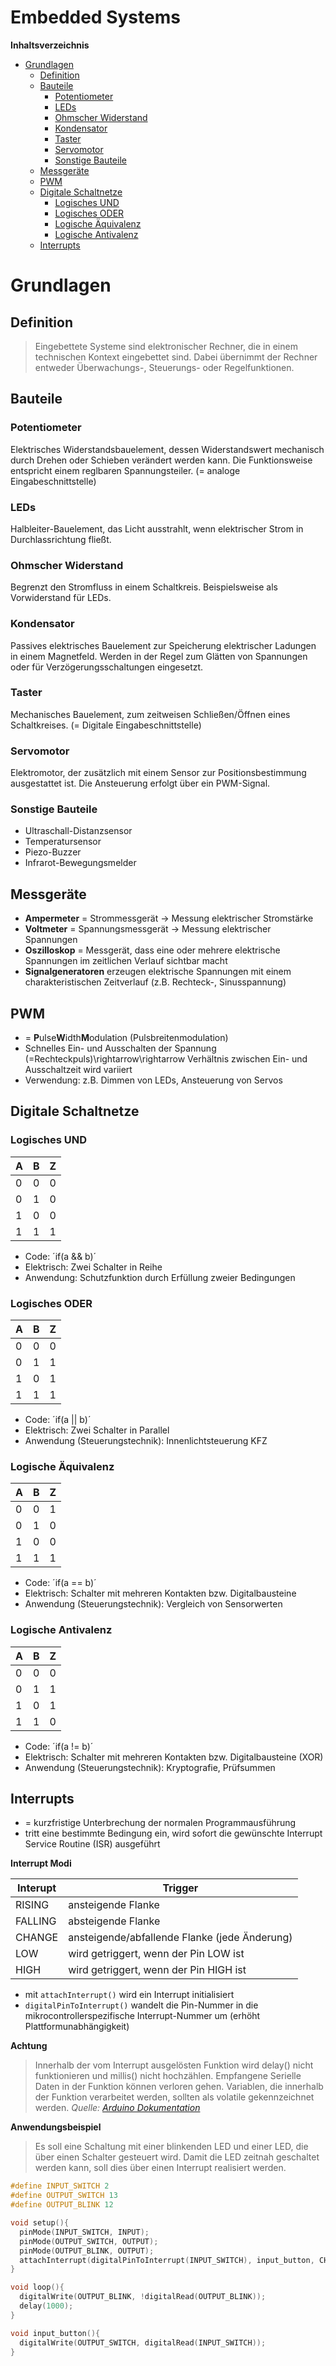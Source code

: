 Embedded Systems
================

<!-- START doctoc generated TOC please keep comment here to allow auto update -->
<!-- DON'T EDIT THIS SECTION, INSTEAD RE-RUN doctoc TO UPDATE -->
**Inhaltsverzeichnis**

- [Grundlagen](#grundlagen)
  - [Definition](#definition)
  - [Bauteile](#bauteile)
    - [Potentiometer](#potentiometer)
    - [LEDs](#leds)
    - [Ohmscher Widerstand](#ohmscher-widerstand)
    - [Kondensator](#kondensator)
    - [Taster](#taster)
    - [Servomotor](#servomotor)
    - [Sonstige Bauteile](#sonstige-bauteile)
  - [Messgeräte](#messger%C3%A4te)
  - [PWM](#pwm)
  - [Digitale Schaltnetze](#digitale-schaltnetze)
    - [Logisches UND](#logisches-und)
    - [Logisches ODER](#logisches-oder)
    - [Logische Äquivalenz](#logische-%C3%A4quivalenz)
    - [Logische Antivalenz](#logische-antivalenz)
  - [Interrupts](#interrupts)

<!-- END doctoc generated TOC please keep comment here to allow auto update -->

<!--newpage-->

# Grundlagen

## Definition

> Eingebettete Systeme sind elektronischer Rechner, die in einem technischen Kontext eingebettet sind.
> Dabei übernimmt der Rechner entweder Überwachungs-, Steuerungs- oder Regelfunktionen.

## Bauteile

### Potentiometer

Elektrisches Widerstandsbauelement, dessen Widerstandswert mechanisch durch Drehen oder Schieben verändert werden kann.
Die Funktionsweise entspricht einem reglbaren Spannungsteiler. (= analoge Eingabeschnittstelle)

### LEDs

Halbleiter-Bauelement, das Licht ausstrahlt, wenn elektrischer Strom in Durchlassrichtung fließt.

### Ohmscher Widerstand

Begrenzt den Stromfluss in einem Schaltkreis. Beispielsweise als Vorwiderstand für LEDs.

### Kondensator

Passives elektrisches Bauelement zur Speicherung elektrischer Ladungen in einem Magnetfeld. Werden in der Regel zum Glätten von Spannungen oder für Verzögerungsschaltungen eingesetzt.

### Taster

Mechanisches Bauelement, zum zeitweisen Schließen/Öffnen eines Schaltkreises. (= Digitale Eingabeschnittstelle)

### Servomotor

Elektromotor, der zusätzlich mit einem Sensor zur Positionsbestimmung ausgestattet ist. Die Ansteuerung erfolgt über ein PWM-Signal.

### Sonstige Bauteile

- Ultraschall-Distanzsensor
- Temperatursensor
- Piezo-Buzzer
- Infrarot-Bewegungsmelder

## Messgeräte

- **Ampermeter** = Strommessgerät $\rightarrow$ Messung elektrischer Stromstärke
- **Voltmeter** = Spannungsmessgerät $\rightarrow$ Messung elektrischer Spannungen
- **Oszilloskop** = Messgerät, dass eine oder mehrere elektrische Spannungen im zeitlichen Verlauf sichtbar macht
- **Signalgeneratoren** erzeugen elektrische Spannungen mit einem charakteristischen Zeitverlauf (z.B. Rechteck-, Sinusspannung)

## PWM

- = **P**ulse**W**idth**M**odulation (Pulsbreitenmodulation)
- Schnelles Ein- und Ausschalten der Spannung (=Rechteckpuls)\rightarrow\rightarrow Verhältnis zwischen Ein- und Ausschaltzeit wird variiert
- Verwendung: z.B. Dimmen von LEDs, Ansteuerung von Servos

## Digitale Schaltnetze

### Logisches UND

|A|B|Z|
|-|-|-|
|0|0|0|
|0|1|0|
|1|0|0|
|1|1|1|

- Code: ´if(a && b)´
- Elektrisch: Zwei Schalter in Reihe
- Anwendung: Schutzfunktion durch Erfüllung zweier Bedingungen

### Logisches ODER

|A|B|Z|
|-|-|-|
|0|0|0|
|0|1|1|
|1|0|1|
|1|1|1|

- Code: ´if(a || b)´
- Elektrisch: Zwei Schalter in Parallel
- Anwendung (Steuerungstechnik): Innenlichtsteuerung KFZ

### Logische Äquivalenz

|A|B|Z|
|-|-|-|
|0|0|1|
|0|1|0|
|1|0|0|
|1|1|1|

- Code: ´if(a == b)´
- Elektrisch: Schalter mit mehreren Kontakten bzw. Digitalbausteine
- Anwendung (Steuerungstechnik): Vergleich von Sensorwerten

### Logische Antivalenz

|A|B|Z|
|-|-|-|
|0|0|0|
|0|1|1|
|1|0|1|
|1|1|0|

- Code: ´if(a != b)´
- Elektrisch: Schalter mit mehreren Kontakten bzw. Digitalbausteine (XOR)
- Anwendung (Steuerungstechnik): Kryptografie, Prüfsummen

## Interrupts

- = kurzfristige Unterbrechung der normalen Programmausführung
- tritt eine bestimmte Bedingung ein, wird sofort die gewünschte Interrupt Service Routine (ISR) ausgeführt

**Interrupt Modi**

|Interupt| Trigger                                      |
|--------|----------------------------------------------|
|RISING  | ansteigende Flanke                           |
|FALLING | absteigende Flanke                           |
|CHANGE  | ansteigende/abfallende Flanke (jede Änderung)|
|LOW     | wird getriggert, wenn der Pin LOW ist        |
|HIGH    | wird getriggert, wenn der Pin HIGH ist       |

- mit `attachInterrupt()` wird ein Interrupt initialisiert
- `digitalPinToInterrupt()` wandelt die Pin-Nummer in die mikrocontrollerspezifische Interrupt-Nummer um (erhöht Plattformunabhängigkeit)

**Achtung**

> Innerhalb der vom Interrupt ausgelösten Funktion wird delay() nicht funktionieren und millis() nicht hochzählen.
> Empfangene Serielle Daten in der Funktion können verloren gehen.
> Variablen, die innerhalb der Funktion verarbeitet werden, sollten als volatile gekennzeichnet werden.
> *Quelle: [Arduino Dokumentation](https://www.arduino.cc/reference/de/language/functions/external-interrupts/attachinterrupt/)*

**Anwendungsbeispiel**

> Es soll eine Schaltung mit einer blinkenden LED und einer LED, die über einen Schalter gesteuert wird.
> Damit die LED zeitnah geschaltet werden kann, soll dies über einen Interrupt realisiert werden.

```C
#define INPUT_SWITCH 2
#define OUTPUT_SWITCH 13
#define OUTPUT_BLINK 12

void setup(){
  pinMode(INPUT_SWITCH, INPUT);
  pinMode(OUTPUT_SWITCH, OUTPUT);
  pinMode(OUTPUT_BLINK, OUTPUT);
  attachInterrupt(digitalPinToInterrupt(INPUT_SWITCH), input_button, CHANGE);
}

void loop(){
  digitalWrite(OUTPUT_BLINK, !digitalRead(OUTPUT_BLINK));
  delay(1000);
}

void input_button(){
  digitalWrite(OUTPUT_SWITCH, digitalRead(INPUT_SWITCH));
}
```

